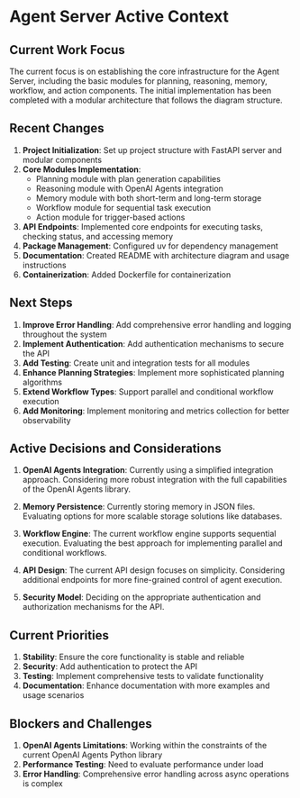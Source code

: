 # Agent Server Active Context

## Current Work Focus

The current focus is on establishing the core infrastructure for the Agent Server, including the basic modules for planning, reasoning, memory, workflow, and action components. The initial implementation has been completed with a modular architecture that follows the diagram structure.

## Recent Changes

1. **Project Initialization**: Set up project structure with FastAPI server and modular components
2. **Core Modules Implementation**:
   - Planning module with plan generation capabilities
   - Reasoning module with OpenAI Agents integration
   - Memory module with both short-term and long-term storage
   - Workflow module for sequential task execution
   - Action module for trigger-based actions
3. **API Endpoints**: Implemented core endpoints for executing tasks, checking status, and accessing memory
4. **Package Management**: Configured uv for dependency management
5. **Documentation**: Created README with architecture diagram and usage instructions
6. **Containerization**: Added Dockerfile for containerization

## Next Steps

1. **Improve Error Handling**: Add comprehensive error handling and logging throughout the system
2. **Implement Authentication**: Add authentication mechanisms to secure the API
3. **Add Testing**: Create unit and integration tests for all modules
4. **Enhance Planning Strategies**: Implement more sophisticated planning algorithms
5. **Extend Workflow Types**: Support parallel and conditional workflow execution
6. **Add Monitoring**: Implement monitoring and metrics collection for better observability

## Active Decisions and Considerations

1. **OpenAI Agents Integration**: Currently using a simplified integration approach. Considering more robust integration with the full capabilities of the OpenAI Agents library.

2. **Memory Persistence**: Currently storing memory in JSON files. Evaluating options for more scalable storage solutions like databases.

3. **Workflow Engine**: The current workflow engine supports sequential execution. Evaluating the best approach for implementing parallel and conditional workflows.

4. **API Design**: The current API design focuses on simplicity. Considering additional endpoints for more fine-grained control of agent execution.

5. **Security Model**: Deciding on the appropriate authentication and authorization mechanisms for the API.

## Current Priorities

1. **Stability**: Ensure the core functionality is stable and reliable
2. **Security**: Add authentication to protect the API
3. **Testing**: Implement comprehensive tests to validate functionality
4. **Documentation**: Enhance documentation with more examples and usage scenarios

## Blockers and Challenges

1. **OpenAI Agents Limitations**: Working within the constraints of the current OpenAI Agents Python library
2. **Performance Testing**: Need to evaluate performance under load
3. **Error Handling**: Comprehensive error handling across async operations is complex 
